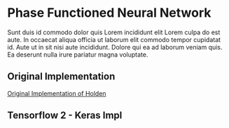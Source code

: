 # Phase Functioned Neural Network

Sunt duis id commodo dolor quis Lorem incididunt elit Lorem culpa do est aute. In occaecat aliqua officia ut laborum elit commodo tempor cupidatat id. Aute ut in sit nisi aute incididunt. Dolore qui ea ad laborum veniam quis. Ea deserunt nulla irure pariatur magna voluptate.

## Original Implementation

[Original Implementation of Holden](https://theorangeduck.com/page/phase-functioned-neural-networks-character-control)

## Tensorflow 2 - Keras Impl